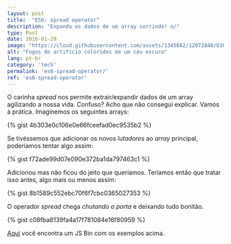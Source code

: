 ```yaml
---
layout: post
title:  "ES6: spread operator"
description: "Expanda os dados de um array sorrindo! o/"
type: Post
date: 2016-01-29
image: "https://cloud.githubusercontent.com/assets/1345662/12072840/6360f8ae-b0de-11e5-8584-b748798c95c3.jpg"
alt: "Fogos de artifício coloridos em um céu escuro"
lang: pt-br
category: 'tech'
permalink: 'es6-spread-operator/'
ref: 'es6-spread-operator'
---
```


O carinha *spread* nos permite extrair/expandir dados de um array agilizando a nossa vida. Confuso? Acho que não consegui explicar. Vamos à prática. Imaginemos os seguintes arrays:

{% gist 4b303e0c106e0e66fceefad0ec9535b2 %}

Se tivéssemos que adicionar os novos *lutadores* ao *array* principal, poderíamos tentar algo assim:

{% gist f72ade99d07e090e372ba1da797463c1 %}

Adicionou mas não ficou do jeito que queríamos. Teríamos então que tratar isso antes, algo mais ou menos assim:

{% gist 8b1589c552ebc70f6f7cbc0365027353 %}

O operador *spread* chega *chutando a porta* e deixando tudo bonitão.

{% gist c08fba8139fa4a17f781084e16f80959 %}

[Aqui](http://jsbin.com/cubiko/edit?js,console) você encontra um JS Bin com os exemplos acima.
